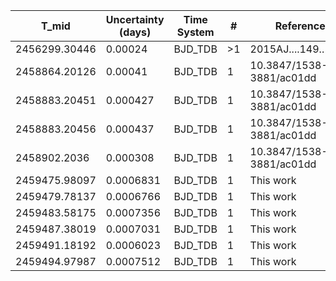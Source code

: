 |T_mid        |Uncertainty (days)|Time System|#  |Reference           |
|-------------|------------------|-----------|---|--------------------|
|2456299.30446|0.00024           |BJD_TDB    |>1 |2015AJ....149..149B |
|2458864.20126|0.00041           |BJD_TDB    |1  |10.3847/1538-3881/ac01dd|
|2458883.20451|0.000427          |BJD_TDB    |1  |10.3847/1538-3881/ac01dd|
|2458883.20456|0.000437          |BJD_TDB    |1  |10.3847/1538-3881/ac01dd|
|2458902.2036 |0.000308          |BJD_TDB    |1  |10.3847/1538-3881/ac01dd|
|2459475.98097|0.0006831         |BJD_TDB    |1  |This work           |
|2459479.78137|0.0006766         |BJD_TDB    |1  |This work           |
|2459483.58175|0.0007356         |BJD_TDB    |1  |This work           |
|2459487.38019|0.0007031         |BJD_TDB    |1  |This work           |
|2459491.18192|0.0006023         |BJD_TDB    |1  |This work           |
|2459494.97987|0.0007512         |BJD_TDB    |1  |This work           |
